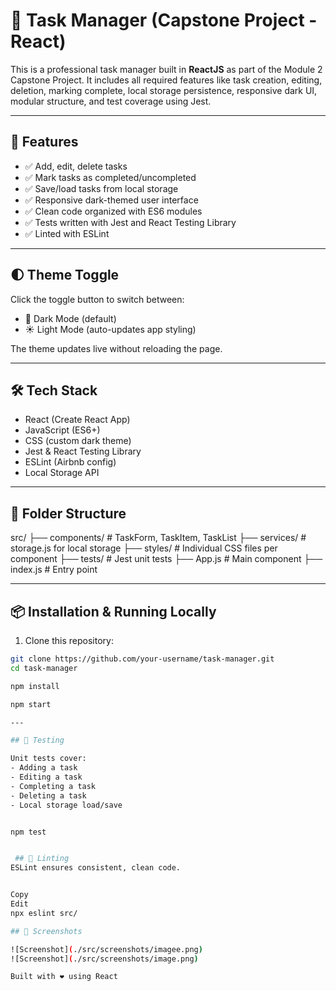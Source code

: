 # 📝 Task Manager (Capstone Project - React)

This is a professional task manager built in **ReactJS** as part of the Module 2 Capstone Project. It includes all required features like task creation, editing, deletion, marking complete, local storage persistence, responsive dark UI, modular structure, and test coverage using Jest.

---

## 🚀 Features

- ✅ Add, edit, delete tasks
- ✅ Mark tasks as completed/uncompleted
- ✅ Save/load tasks from local storage
- ✅ Responsive dark-themed user interface
- ✅ Clean code organized with ES6 modules
- ✅ Tests written with Jest and React Testing Library
- ✅ Linted with ESLint 

---

## 🌓 Theme Toggle

Click the toggle button to switch between:
- 🌙 Dark Mode (default)
- ☀️ Light Mode (auto-updates app styling)

The theme updates live without reloading the page.

---

## 🛠️ Tech Stack

- React (Create React App)
- JavaScript (ES6+)
- CSS (custom dark theme)
- Jest & React Testing Library
- ESLint (Airbnb config)
- Local Storage API

---

## 📁 Folder Structure
src/
├── components/ # TaskForm, TaskItem, TaskList
├── services/ # storage.js for local storage
├── styles/ # Individual CSS files per component
├── tests/ # Jest unit tests
├── App.js # Main component
├── index.js # Entry point


---

## 📦 Installation & Running Locally

1. Clone this repository:

```bash
git clone https://github.com/your-username/task-manager.git
cd task-manager

npm install

npm start

---

## 🧪 Testing

Unit tests cover:
- Adding a task
- Editing a task
- Completing a task
- Deleting a task
- Local storage load/save


npm test


 ## 🧹 Linting
ESLint ensures consistent, clean code.


Copy
Edit
npx eslint src/

## 📸 Screenshots

![Screenshot](./src/screenshots/imagee.png)
![Screenshot](./src/screenshots/image.png)

Built with ❤️ using React








